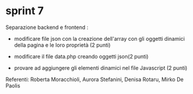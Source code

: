 # sprint 7 

Separazione backend e frontend : 

- modificare file json con la creazione dell'array con gli oggetti dinamici della pagina e le loro proprietà (2 punti)

- modificare il file data.php creando oggetti json(2 punti)

- provare ad aggiungere gli elementi dinamici nel file Javascript (2 punti)

Referenti: Roberta Moracchioli, Aurora Stefanini, Denisa Rotaru, Mirko De Paolis

